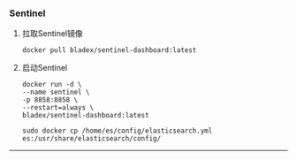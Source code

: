 ### Sentinel

1. 拉取Sentinel镜像

   ```shell
   docker pull bladex/sentinel-dashboard:latest
   ```

2. 启动Sentinel

   ```shell
   docker run -d \
   --name sentinel \
   -p 8858:8858 \
   --restart=always \
   bladex/sentinel-dashboard:latest
   
   sudo docker cp /home/es/config/elasticsearch.yml  es:/usr/share/elasticsearch/config/
   ```



---

